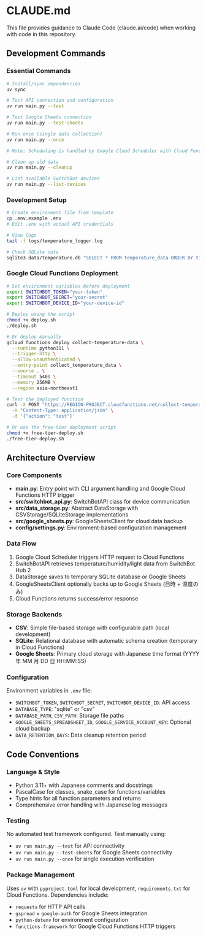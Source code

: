 # CLAUDE.md

This file provides guidance to Claude Code (claude.ai/code) when working with code in this repository.

## Development Commands

### Essential Commands
```bash
# Install/sync dependencies
uv sync

# Test API connection and configuration
uv run main.py --test

# Test Google Sheets connection
uv run main.py --test-sheets

# Run once (single data collection)
uv run main.py --once

# Note: Scheduling is handled by Google Cloud Scheduler with Cloud Functions

# Clean up old data
uv run main.py --cleanup

# List available SwitchBot devices
uv run main.py --list-devices
```

### Development Setup
```bash
# Create environment file from template
cp .env.example .env
# Edit .env with actual API credentials

# View logs
tail -f logs/temperature_logger.log

# Check SQLite data
sqlite3 data/temperature.db "SELECT * FROM temperature_data ORDER BY timestamp DESC LIMIT 10;"
```

### Google Cloud Functions Deployment
```bash
# Set environment variables before deployment
export SWITCHBOT_TOKEN="your-token"
export SWITCHBOT_SECRET="your-secret"
export SWITCHBOT_DEVICE_ID="your-device-id"

# Deploy using the script
chmod +x deploy.sh
./deploy.sh

# Or deploy manually
gcloud functions deploy collect-temperature-data \
  --runtime python311 \
  --trigger-http \
  --allow-unauthenticated \
  --entry-point collect_temperature_data \
  --source . \
  --timeout 540s \
  --memory 256MB \
  --region asia-northeast1

# Test the deployed function
curl -X POST "https://REGION-PROJECT.cloudfunctions.net/collect-temperature-data" \
  -H "Content-Type: application/json" \
  -d '{"action": "test"}'

# Or use the free-tier deployment script
chmod +x free-tier-deploy.sh
./free-tier-deploy.sh
```

## Architecture Overview

### Core Components
- **main.py**: Entry point with CLI argument handling and Google Cloud Functions HTTP trigger
- **src/switchbot_api.py**: SwitchBotAPI class for device communication
- **src/data_storage.py**: Abstract DataStorage with CSVStorage/SQLiteStorage implementations
- **src/google_sheets.py**: GoogleSheetsClient for cloud data backup
- **config/settings.py**: Environment-based configuration management

### Data Flow
1. Google Cloud Scheduler triggers HTTP request to Cloud Functions
2. SwitchBotAPI retrieves temperature/humidity/light data from SwitchBot Hub 2
3. DataStorage saves to temporary SQLite database or Google Sheets
4. GoogleSheetsClient optionally backs up to Google Sheets (日時 + 温度のみ)
5. Cloud Functions returns success/error response

### Storage Backends
- **CSV**: Simple file-based storage with configurable path (local development)
- **SQLite**: Relational database with automatic schema creation (temporary in Cloud Functions)
- **Google Sheets**: Primary cloud storage with Japanese time format (YYYY 年 MM 月 DD 日 HH:MM:SS)

### Configuration
Environment variables in `.env` file:
- `SWITCHBOT_TOKEN`, `SWITCHBOT_SECRET`, `SWITCHBOT_DEVICE_ID`: API access
- `DATABASE_TYPE`: "sqlite" or "csv"
- `DATABASE_PATH`, `CSV_PATH`: Storage file paths
- `GOOGLE_SHEETS_SPREADSHEET_ID`, `GOOGLE_SERVICE_ACCOUNT_KEY`: Optional cloud backup
- `DATA_RETENTION_DAYS`: Data cleanup retention period

## Code Conventions

### Language & Style
- Python 3.11+ with Japanese comments and docstrings
- PascalCase for classes, snake_case for functions/variables
- Type hints for all function parameters and returns
- Comprehensive error handling with Japanese log messages

### Testing
No automated test framework configured. Test manually using:
- `uv run main.py --test` for API connectivity
- `uv run main.py --test-sheets` for Google Sheets connectivity
- `uv run main.py --once` for single execution verification

### Package Management
Uses `uv` with `pyproject.toml` for local development, `requirements.txt` for Cloud Functions. Dependencies include:
- `requests` for HTTP API calls
- `gspread` + `google-auth` for Google Sheets integration
- `python-dotenv` for environment configuration
- `functions-framework` for Google Cloud Functions HTTP triggers